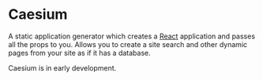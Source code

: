 # Caesium

A static application generator which creates a [React] application and passes all the props to you. Allows you to create a site search and other dynamic pages from your site as if it has a database.

Caesium is in early development.

[React]: https://facebook.github.io/react/
